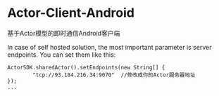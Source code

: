 # Actor-Client-Android
基于Actor模型的即时通信Android客户端

In case of self hosted solution, the most important parameter is server endpoints. You can set them like this: 

```
ActorSDK.sharedActor().setEndpoints(new String[] {
		"tcp://93.184.216.34:9070"  //修改成你的Actor服务器地址
});
...

